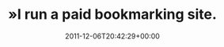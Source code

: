 ---
retweeted: false
source: <a href="http://quote.fm" rel="nofollow">QUOTEfm</a>
entities:
  hashtags: []
  symbols: []
  user_mentions: []
  urls:
  - url: http://t.co/IuZB2yrh
    expanded_url: http://j.mp/tiHemJ
    display_url: j.mp/tiHemJ
    indices:
    - '110'
    - '130'
display_text_range:
- '0'
- '131'
favorite_count: '0'
id_str: '144154765612421120'
truncated: false
retweet_count: '0'
id: '144154765612421120'
possibly_sensitive: false
created_at: Tue Dec 06 20:42:29 +0000 2011
favorited: false
full_text: "»I run a paid bookmarking site. Every morning I wake up and dive into
  my vault of golden coins.« on QUOTE.fm: ."
lang: en
quote_url: http://j.mp/tiHemJ
tags:
- pesos:twitter
date: '2011-12-06T20:42:29+00:00'
src: https://twitter.com/bascht/status/144154765612421120
original_url: https://twitter.com/bascht/status/144154765612421120
type: twitter_tweet
text: "»I run a paid bookmarking site. Every morning I wake up and dive into my vault
  of golden coins.« on QUOTE.fm: ."
title: "»I run a paid bookmarking site."

---
